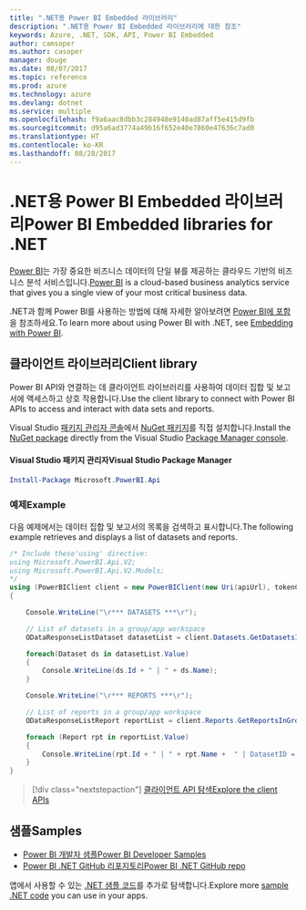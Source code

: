 ```yaml
---
title: ".NET용 Power BI Embedded 라이브러리"
description: ".NET용 Power BI Embedded 라이브러리에 대한 참조"
keywords: Azure, .NET, SDK, API, Power BI Embedded
author: camsoper
ms.author: casoper
manager: douge
ms.date: 08/07/2017
ms.topic: reference
ms.prod: azure
ms.technology: azure
ms.devlang: dotnet
ms.service: multiple
ms.openlocfilehash: f9a6aac8dbb3c284948e9140ad87aff5e415d9fb
ms.sourcegitcommit: d95a6ad3774a49b16f652e40e7860e47636c7ad0
ms.translationtype: HT
ms.contentlocale: ko-KR
ms.lasthandoff: 08/28/2017
---
```

# <a name="power-bi-embedded-libraries-for-net"></a><span data-ttu-id="1f129-104">.NET용 Power BI Embedded 라이브러리</span><span class="sxs-lookup"><span data-stu-id="1f129-104">Power BI Embedded libraries for .NET</span></span>

<span data-ttu-id="1f129-105">[Power BI](https://powerbi.microsoft.com/)는 가장 중요한 비즈니스 데이터의 단일 뷰를 제공하는 클라우드 기반의 비즈니스 분석 서비스입니다.</span><span class="sxs-lookup"><span data-stu-id="1f129-105">[Power BI](https://powerbi.microsoft.com/) is a cloud-based business analytics service that gives you a single view of your most critical business data.</span></span>

<span data-ttu-id="1f129-106">.NET과 함께 Power BI를 사용하는 방법에 대해 자세한 알아보려면 [Power BI에 포함](https://powerbi.microsoft.com/en-us/documentation/powerbi-developer-embedding/)을 참조하세요.</span><span class="sxs-lookup"><span data-stu-id="1f129-106">To learn more about using Power BI with .NET, see [Embedding with Power BI](https://powerbi.microsoft.com/en-us/documentation/powerbi-developer-embedding/).</span></span>

## <a name="client-library"></a><span data-ttu-id="1f129-107">클라이언트 라이브러리</span><span class="sxs-lookup"><span data-stu-id="1f129-107">Client library</span></span>

<span data-ttu-id="1f129-108">Power BI API와 연결하는 데 클라이언트 라이브러리를 사용하여 데이터 집합 및 보고서에 액세스하고 상호 작용합니다.</span><span class="sxs-lookup"><span data-stu-id="1f129-108">Use the client library to connect with Power BI APIs to access and interact with data sets and reports.</span></span>

<span data-ttu-id="1f129-109">Visual Studio [패키지 관리자 콘솔][PackageManager]에서 [NuGet 패키지](https://www.nuget.org/packages/Microsoft.PowerBI.Api)를 직접 설치합니다.</span><span class="sxs-lookup"><span data-stu-id="1f129-109">Install the [NuGet package](https://www.nuget.org/packages/Microsoft.PowerBI.Api) directly from the Visual Studio [Package Manager console][PackageManager].</span></span>

#### <a name="visual-studio-package-manager"></a><span data-ttu-id="1f129-110">Visual Studio 패키지 관리자</span><span class="sxs-lookup"><span data-stu-id="1f129-110">Visual Studio Package Manager</span></span>

```powershell
Install-Package Microsoft.PowerBI.Api
```

### <a name="example"></a><span data-ttu-id="1f129-111">예제</span><span class="sxs-lookup"><span data-stu-id="1f129-111">Example</span></span>

<span data-ttu-id="1f129-112">다음 예제에서는 데이터 집합 및 보고서의 목록을 검색하고 표시합니다.</span><span class="sxs-lookup"><span data-stu-id="1f129-112">The following example retrieves and displays a list of datasets and reports.</span></span>

```csharp
/* Include these'using' directive:
using Microsoft.PowerBI.Api.V2;
using Microsoft.PowerBI.Api.V2.Models;
*/
using (PowerBIClient client = new PowerBIClient(new Uri(apiUrl), tokenCredentials))
{

    Console.WriteLine("\r*** DATASETS ***\r");

    // List of datasets in a group/app workspace
    ODataResponseListDataset datasetList = client.Datasets.GetDatasetsInGroup(groupId);

    foreach(Dataset ds in datasetList.Value)
    {
        Console.WriteLine(ds.Id + " | " + ds.Name);
    }

    Console.WriteLine("\r*** REPORTS ***\r");

    // List of reports in a group/app workspace
    ODataResponseListReport reportList = client.Reports.GetReportsInGroup(groupId);

    foreach (Report rpt in reportList.Value)
    {
        Console.WriteLine(rpt.Id + " | " + rpt.Name +  " | DatasetID = " + rpt.DatasetId);
    }
}
```

> [!div class="nextstepaction"]
> [<span data-ttu-id="1f129-113">클라이언트 API 탐색</span><span class="sxs-lookup"><span data-stu-id="1f129-113">Explore the client APIs</span></span>](https://powerbi.microsoft.com/documentation/powerbi-developer-rest-api-reference/)

## <a name="samples"></a><span data-ttu-id="1f129-114">샘플</span><span class="sxs-lookup"><span data-stu-id="1f129-114">Samples</span></span>

* [<span data-ttu-id="1f129-115">Power BI 개발자 샘플</span><span class="sxs-lookup"><span data-stu-id="1f129-115">Power BI Developer Samples</span></span>](https://github.com/Microsoft/PowerBI-Developer-Samples)
* [<span data-ttu-id="1f129-116">Power BI .NET GitHub 리포지토리</span><span class="sxs-lookup"><span data-stu-id="1f129-116">Power BI .NET GitHub repo</span></span>](https://github.com/Microsoft/PowerBI-CSharp)

<span data-ttu-id="1f129-117">앱에서 사용할 수 있는 [.NET 샘플 코드](https://azure.microsoft.com/resources/samples/?platform=dotnet)를 추가로 탐색합니다.</span><span class="sxs-lookup"><span data-stu-id="1f129-117">Explore more [sample .NET code](https://azure.microsoft.com/resources/samples/?platform=dotnet) you can use in your apps.</span></span>

[PackageManager]: https://docs.microsoft.com/nuget/tools/package-manager-console
